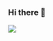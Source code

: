 ### Hi there 👋

<!--
**Krekevyks/Krekevyks** is a ✨ _special_ ✨ repository because its `README.md` (this file) appears on your GitHub profile.-->
<a href="https://github.com/Krekevyks">
<img align="center" src="https://github-readme-stats.vercel.app/api?username=Krekevyks&hide=contribs,prs&show_icons=true&theme=monokai" />
</a>
